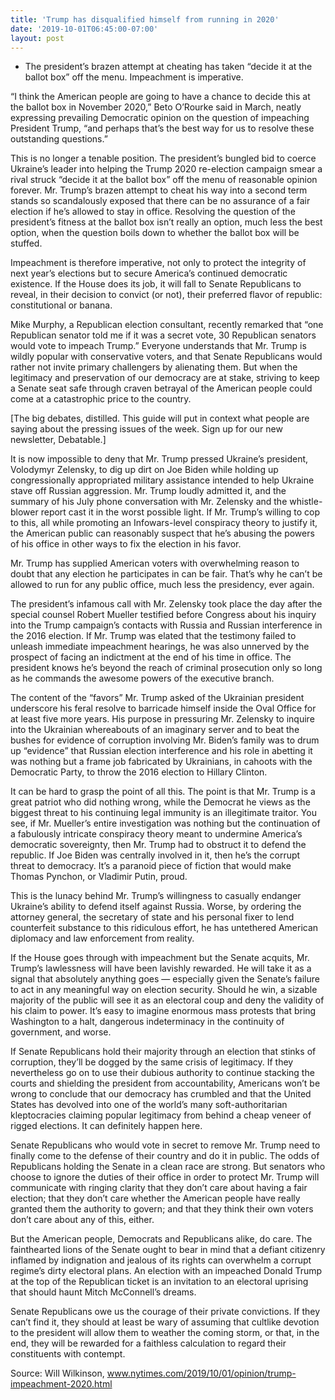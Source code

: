 ```yaml
---
title: 'Trump has disqualified himself from running in 2020'
date: '2019-10-01T06:45:00-07:00'
layout: post
---
```


- The president’s brazen attempt at cheating has taken “decide it at the ballot box” off the menu. Impeachment is imperative.

“I think the American people are going to have a chance to decide this at the ballot box in November 2020,” Beto O’Rourke said in March, neatly expressing prevailing Democratic opinion on the question of impeaching President Trump, “and perhaps that’s the best way for us to resolve these outstanding questions.”

This is no longer a tenable position. The president’s bungled bid to coerce Ukraine’s leader into helping the Trump 2020 re-election campaign smear a rival struck “decide it at the ballot box” off the menu of reasonable opinion forever. Mr. Trump’s brazen attempt to cheat his way into a second term stands so scandalously exposed that there can be no assurance of a fair election if he’s allowed to stay in office. Resolving the question of the president’s fitness at the ballot box isn’t really an option, much less the best option, when the question boils down to whether the ballot box will be stuffed.

Impeachment is therefore imperative, not only to protect the integrity of next year’s elections but to secure America’s continued democratic existence. If the House does its job, it will fall to Senate Republicans to reveal, in their decision to convict (or not), their preferred flavor of republic: constitutional or banana.

Mike Murphy, a Republican election consultant, recently remarked that “one Republican senator told me if it was a secret vote, 30 Republican senators would vote to impeach Trump.” Everyone understands that Mr. Trump is wildly popular with conservative voters, and that Senate Republicans would rather not invite primary challengers by alienating them. But when the legitimacy and preservation of our democracy are at stake, striving to keep a Senate seat safe through craven betrayal of the American people could come at a catastrophic price to the country.

\[The big debates, distilled. This guide will put in context what people are saying about the pressing issues of the week. Sign up for our new newsletter, Debatable.\]

It is now impossible to deny that Mr. Trump pressed Ukraine’s president, Volodymyr Zelensky, to dig up dirt on Joe Biden while holding up congressionally appropriated military assistance intended to help Ukraine stave off Russian aggression. Mr. Trump loudly admitted it, and the summary of his July phone conversation with Mr. Zelensky and the whistle-blower report cast it in the worst possible light. If Mr. Trump’s willing to cop to this, all while promoting an Infowars-level conspiracy theory to justify it, the American public can reasonably suspect that he’s abusing the powers of his office in other ways to fix the election in his favor.

Mr. Trump has supplied American voters with overwhelming reason to doubt that any election he participates in can be fair. That’s why he can’t be allowed to run for any public office, much less the presidency, ever again.

The president’s infamous call with Mr. Zelensky took place the day after the special counsel Robert Mueller testified before Congress about his inquiry into the Trump campaign’s contacts with Russia and Russian interference in the 2016 election. If Mr. Trump was elated that the testimony failed to unleash immediate impeachment hearings, he was also unnerved by the prospect of facing an indictment at the end of his time in office. The president knows he’s beyond the reach of criminal prosecution only so long as he commands the awesome powers of the executive branch.

The content of the “favors” Mr. Trump asked of the Ukrainian president underscore his feral resolve to barricade himself inside the Oval Office for at least five more years. His purpose in pressuring Mr. Zelensky to inquire into the Ukrainian whereabouts of an imaginary server and to beat the bushes for evidence of corruption involving Mr. Biden’s family was to drum up “evidence” that Russian election interference and his role in abetting it was nothing but a frame job fabricated by Ukrainians, in cahoots with the Democratic Party, to throw the 2016 election to Hillary Clinton.

It can be hard to grasp the point of all this. The point is that Mr. Trump is a great patriot who did nothing wrong, while the Democrat he views as the biggest threat to his continuing legal immunity is an illegitimate traitor. You see, if Mr. Mueller’s entire investigation was nothing but the continuation of a fabulously intricate conspiracy theory meant to undermine America’s democratic sovereignty, then Mr. Trump had to obstruct it to defend the republic. If Joe Biden was centrally involved in it, then he’s the corrupt threat to democracy. It’s a paranoid piece of fiction that would make Thomas Pynchon, or Vladimir Putin, proud.

This is the lunacy behind Mr. Trump’s willingness to casually endanger Ukraine’s ability to defend itself against Russia. Worse, by ordering the attorney general, the secretary of state and his personal fixer to lend counterfeit substance to this ridiculous effort, he has untethered American diplomacy and law enforcement from reality.

If the House goes through with impeachment but the Senate acquits, Mr. Trump’s lawlessness will have been lavishly rewarded. He will take it as a signal that absolutely anything goes — especially given the Senate’s failure to act in any meaningful way on election security. Should he win, a sizable majority of the public will see it as an electoral coup and deny the validity of his claim to power. It’s easy to imagine enormous mass protests that bring Washington to a halt, dangerous indeterminacy in the continuity of government, and worse.

If Senate Republicans hold their majority through an election that stinks of corruption, they’ll be dogged by the same crisis of legitimacy. If they nevertheless go on to use their dubious authority to continue stacking the courts and shielding the president from accountability, Americans won’t be wrong to conclude that our democracy has crumbled and that the United States has devolved into one of the world’s many soft-authoritarian kleptocracies claiming popular legitimacy from behind a cheap veneer of rigged elections. It can definitely happen here.

Senate Republicans who would vote in secret to remove Mr. Trump need to finally come to the defense of their country and do it in public. The odds of Republicans holding the Senate in a clean race are strong. But senators who choose to ignore the duties of their office in order to protect Mr. Trump will communicate with ringing clarity that they don’t care about having a fair election; that they don’t care whether the American people have really granted them the authority to govern; and that they think their own voters don’t care about any of this, either.

But the American people, Democrats and Republicans alike, do care. The fainthearted lions of the Senate ought to bear in mind that a defiant citizenry inflamed by indignation and jealous of its rights can overwhelm a corrupt regime’s dirty electoral plans. An election with an impeached Donald Trump at the top of the Republican ticket is an invitation to an electoral uprising that should haunt Mitch McConnell’s dreams.

Senate Republicans owe us the courage of their private convictions. If they can’t find it, they should at least be wary of assuming that cultlike devotion to the president will allow them to weather the coming storm, or that, in the end, they will be rewarded for a faithless calculation to regard their constituents with contempt.

Source: Will Wilkinson, www.nytimes.com/2019/10/01/opinion/trump-impeachment-2020.html